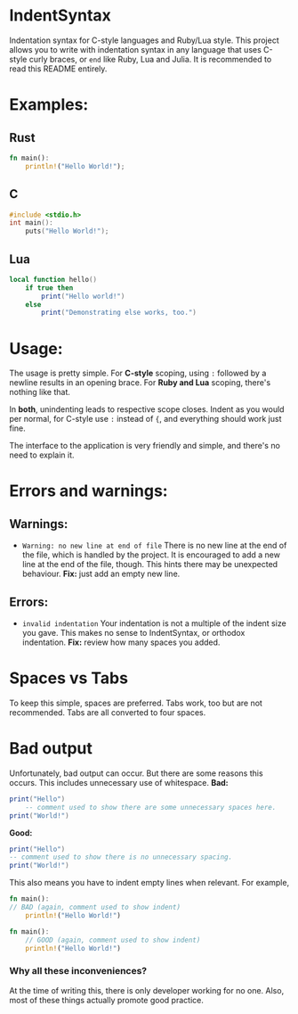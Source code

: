 # IndentSyntax
Indentation syntax for C-style languages and Ruby/Lua style.
This project allows you to write with indentation syntax in any language that uses C-style curly braces,
or `end` like Ruby, Lua and Julia.
It is recommended to read this README entirely.
# Examples:

## Rust

```rust
fn main():
    println!("Hello World!");

```

## C

```c
#include <stdio.h>
int main():
    puts("Hello World!");

```

## Lua

```lua
local function hello()
    if true then
        print("Hello world!")
    else
        print("Demonstrating else works, too.")

```

# Usage:
The usage is pretty simple. 
For **C-style** scoping, using `:` followed by a newline results in an opening brace.
For **Ruby and Lua** scoping, there's nothing like that.

In **both**, unindenting leads to respective scope closes.
Indent as you would per normal, for C-style use `:` instead of `{`, and everything should work just fine.

The interface to the application is very friendly and simple, and there's no need to explain it.

# Errors and warnings:
## Warnings:

* `Warning: no new line at end of file`
There is no new line at the end of the file, which is handled by the project.
It is encouraged to add a new line at the end of the file, though.
This hints there may be unexpected behaviour.
**Fix:** just add an empty new line.

## Errors:
* `invalid indentation`
Your indentation is not a multiple of the indent size you gave. This makes no sense to IndentSyntax, or orthodox
indentation.
**Fix:** review how many spaces you added.

# Spaces vs Tabs
To keep this simple, spaces are preferred. Tabs work, too but are not recommended.
Tabs are all converted to four spaces.

# Bad output
Unfortunately, bad output can occur. But there are some reasons this occurs.
This includes unnecessary use of whitespace.
**Bad:**
```lua
print("Hello")
    -- comment used to show there are some unnecessary spaces here.
print("World!")
```
**Good:**
```lua
print("Hello")
-- comment used to show there is no unnecessary spacing.
print("World!")
```

This also means you have to indent empty lines when relevant. For example,
```rust
fn main():
// BAD (again, comment used to show indent)
    println!("Hello World!")
```
```rust
fn main():
    // GOOD (again, comment used to show indent)
    println!("Hello World!")
```

### Why all these inconveniences?
At the time of writing this, there is only developer working for no one.
Also, most of these things actually promote good practice.
